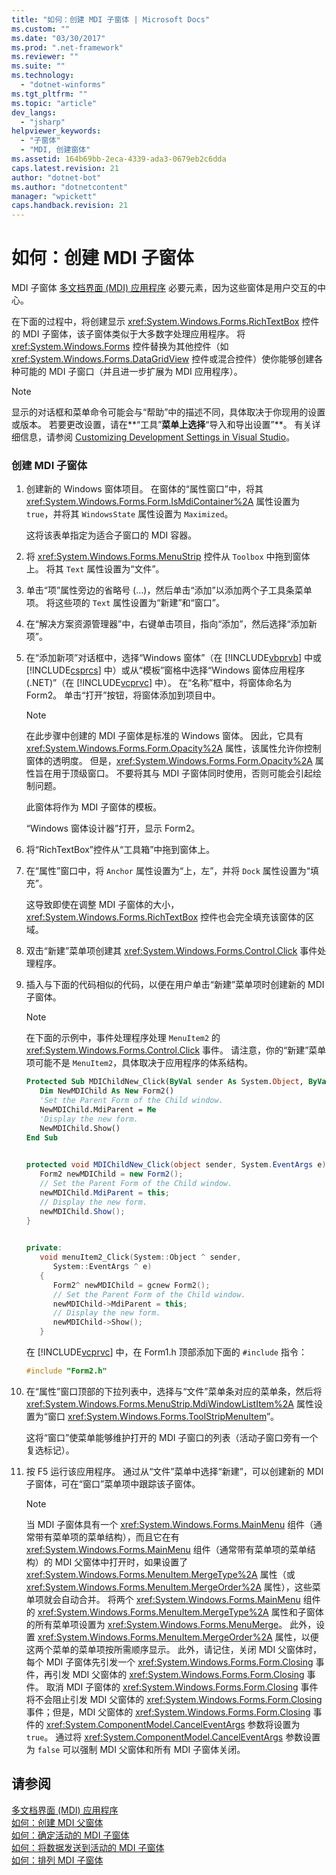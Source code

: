 ```yaml
---
title: "如何：创建 MDI 子窗体 | Microsoft Docs"
ms.custom: ""
ms.date: "03/30/2017"
ms.prod: ".net-framework"
ms.reviewer: ""
ms.suite: ""
ms.technology: 
  - "dotnet-winforms"
ms.tgt_pltfrm: ""
ms.topic: "article"
dev_langs: 
  - "jsharp"
helpviewer_keywords: 
  - "子窗体"
  - "MDI, 创建窗体"
ms.assetid: 164b69bb-2eca-4339-ada3-0679eb2c6dda
caps.latest.revision: 21
author: "dotnet-bot"
ms.author: "dotnetcontent"
manager: "wpickett"
caps.handback.revision: 21
---
```

# 如何：创建 MDI 子窗体
MDI 子窗体 [多文档界面 \(MDI\) 应用程序](../../../../docs/framework/winforms/advanced/multiple-document-interface-mdi-applications.md) 必要元素，因为这些窗体是用户交互的中心。  
  
 在下面的过程中，将创建显示 <xref:System.Windows.Forms.RichTextBox> 控件的 MDI 子窗体，该子窗体类似于大多数字处理应用程序。  将 <xref:System.Windows.Forms> 控件替换为其他控件（如 <xref:System.Windows.Forms.DataGridView> 控件或混合控件）使你能够创建各种可能的 MDI 子窗口（并且进一步扩展为 MDI 应用程序）。  
  
> [!NOTE]
>  显示的对话框和菜单命令可能会与“帮助”中的描述不同，具体取决于你现用的设置或版本。  若要更改设置，请在**“工具”**菜单上选择**“导入和导出设置”**。  有关详细信息，请参阅 [Customizing Development Settings in Visual Studio](http://msdn.microsoft.com/zh-cn/22c4debb-4e31-47a8-8f19-16f328d7dcd3)。  
  
### 创建 MDI 子窗体  
  
1.  创建新的 Windows 窗体项目。  在窗体的“属性窗口”中，将其 <xref:System.Windows.Forms.Form.IsMdiContainer%2A> 属性设置为 `true`，并将其 `WindowsState` 属性设置为 `Maximized`。  
  
     这将该表单指定为适合子窗口的 MDI 容器。  
  
2.  将 <xref:System.Windows.Forms.MenuStrip> 控件从 `Toolbox` 中拖到窗体上。  将其 `Text` 属性设置为“文件”。  
  
3.  单击“项”属性旁边的省略号 \(...\)，然后单击“添加”以添加两个子工具条菜单项。  将这些项的 `Text` 属性设置为“新建”和“窗口”。  
  
4.  在“解决方案资源管理器”中，右键单击项目，指向“添加”，然后选择“添加新项”。  
  
5.  在“添加新项”对话框中，选择“Windows 窗体”（在 [!INCLUDE[vbprvb](../../../../includes/vbprvb-md.md)] 中或 [!INCLUDE[csprcs](../../../../includes/csprcs-md.md)] 中）或从“模板”窗格中选择“Windows 窗体应用程序 \(.NET\)”（在 [!INCLUDE[vcprvc](../../../../includes/vcprvc-md.md)] 中）。  在“名称”框中，将窗体命名为 Form2。  单击“打开”按钮，将窗体添加到项目中。  
  
    > [!NOTE]
    >  在此步骤中创建的 MDI 子窗体是标准的 Windows 窗体。  因此，它具有 <xref:System.Windows.Forms.Form.Opacity%2A> 属性，该属性允许你控制窗体的透明度。  但是，<xref:System.Windows.Forms.Form.Opacity%2A> 属性旨在用于顶级窗口。  不要将其与 MDI 子窗体同时使用，否则可能会引起绘制问题。  
  
     此窗体将作为 MDI 子窗体的模板。  
  
     “Windows 窗体设计器”打开，显示 Form2。  
  
6.  将“RichTextBox”控件从“工具箱”中拖到窗体上。  
  
7.  在“属性”窗口中，将 `Anchor` 属性设置为“上，左”，并将 `Dock` 属性设置为“填充”。  
  
     这导致即使在调整 MDI 子窗体的大小，<xref:System.Windows.Forms.RichTextBox> 控件也会完全填充该窗体的区域。  
  
8.  双击“新建”菜单项创建其 <xref:System.Windows.Forms.Control.Click> 事件处理程序。  
  
9. 插入与下面的代码相似的代码，以便在用户单击“新建”菜单项时创建新的 MDI 子窗体。  
  
    > [!NOTE]
    >  在下面的示例中，事件处理程序处理 `MenuItem2` 的 <xref:System.Windows.Forms.Control.Click> 事件。  请注意，你的“新建”菜单项可能不是 `MenuItem2`，具体取决于应用程序的体系结构。  
  
    ```vb  
    Protected Sub MDIChildNew_Click(ByVal sender As System.Object, ByVal e As System.EventArgs) Handles MenuItem2.Click  
       Dim NewMDIChild As New Form2()  
       'Set the Parent Form of the Child window.  
       NewMDIChild.MdiParent = Me  
       'Display the new form.  
       NewMDIChild.Show()  
    End Sub  
  
    ```  
  
    ```csharp  
    protected void MDIChildNew_Click(object sender, System.EventArgs e){  
       Form2 newMDIChild = new Form2();  
       // Set the Parent Form of the Child window.  
       newMDIChild.MdiParent = this;  
       // Display the new form.  
       newMDIChild.Show();  
    }  
  
    ```  
  
    ```cpp  
    private:  
       void menuItem2_Click(System::Object ^ sender,  
          System::EventArgs ^ e)  
       {  
          Form2^ newMDIChild = gcnew Form2();  
          // Set the Parent Form of the Child window.  
          newMDIChild->MdiParent = this;  
          // Display the new form.  
          newMDIChild->Show();  
       }  
    ```  
  
     在 [!INCLUDE[vcprvc](../../../../includes/vcprvc-md.md)] 中，在 Form1.h 顶部添加下面的 `#include` 指令：  
  
    ```cpp  
    #include "Form2.h"  
    ```  
  
10. 在“属性”窗口顶部的下拉列表中，选择与“文件”菜单条对应的菜单条，然后将 <xref:System.Windows.Forms.MenuStrip.MdiWindowListItem%2A> 属性设置为“窗口 <xref:System.Windows.Forms.ToolStripMenuItem>”。  
  
     这将“窗口”使菜单能够维护打开的 MDI 子窗口的列表（活动子窗口旁有一个复选标记）。  
  
11. 按 F5 运行该应用程序。  通过从“文件”菜单中选择“新建”，可以创建新的 MDI 子窗体，可在“窗口”菜单项中跟踪该子窗体。  
  
    > [!NOTE]
    >  当 MDI 子窗体具有一个 <xref:System.Windows.Forms.MainMenu> 组件（通常带有菜单项的菜单结构），而且它在有 <xref:System.Windows.Forms.MainMenu> 组件（通常带有菜单项的菜单结构）的 MDI 父窗体中打开时，如果设置了 <xref:System.Windows.Forms.MenuItem.MergeType%2A> 属性（或 <xref:System.Windows.Forms.MenuItem.MergeOrder%2A> 属性），这些菜单项就会自动合并。  将两个 <xref:System.Windows.Forms.MainMenu> 组件的 <xref:System.Windows.Forms.MenuItem.MergeType%2A> 属性和子窗体的所有菜单项设置为 <xref:System.Windows.Forms.MenuMerge>。  此外，设置 <xref:System.Windows.Forms.MenuItem.MergeOrder%2A> 属性，以便这两个菜单的菜单项按所需顺序显示。  此外，请记住，关闭 MDI 父窗体时，每个 MDI 子窗体先引发一个 <xref:System.Windows.Forms.Form.Closing> 事件，再引发 MDI 父窗体的 <xref:System.Windows.Forms.Form.Closing> 事件。  取消 MDI 子窗体的 <xref:System.Windows.Forms.Form.Closing> 事件将不会阻止引发 MDI 父窗体的 <xref:System.Windows.Forms.Form.Closing> 事件；但是，MDI 父窗体的 <xref:System.Windows.Forms.Form.Closing> 事件的 <xref:System.ComponentModel.CancelEventArgs> 参数将设置为 `true`。  通过将 <xref:System.ComponentModel.CancelEventArgs> 参数设置为 `false` 可以强制 MDI 父窗体和所有 MDI 子窗体关闭。  
  
## 请参阅  
 [多文档界面 \(MDI\) 应用程序](../../../../docs/framework/winforms/advanced/multiple-document-interface-mdi-applications.md)   
 [如何：创建 MDI 父窗体](../../../../docs/framework/winforms/advanced/how-to-create-mdi-parent-forms.md)   
 [如何：确定活动的 MDI 子窗体](../../../../docs/framework/winforms/advanced/how-to-determine-the-active-mdi-child.md)   
 [如何：将数据发送到活动的 MDI 子窗体](../../../../docs/framework/winforms/advanced/how-to-send-data-to-the-active-mdi-child.md)   
 [如何：排列 MDI 子窗体](../../../../docs/framework/winforms/advanced/how-to-arrange-mdi-child-forms.md)